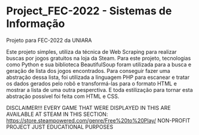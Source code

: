 # Project_FEC-2022 - Sistemas de Informação
Projeto para FEC-2022 da UNIARA

Este projeto simples, utiliza da técnica de Web Scraping para realizar buscas por jogos gratuitos na loja da Steam. 
Para este projeto, tecnologias como Python e sua biblioteca BeautifulSoup foram utilizada para a busca e geração de lista dos jogos encontrados.
Para conseguir fazer uma abstração dessa lista, foi utilizada a linguagem PHP para escanear e tratar os dados gerados pelo robô e transformá-las 
para o formato HTML e mostrar a lista de uma outra pesperctiva.
E toda estilização para tornar esta abstração possível foi feita com HTML e CSS.

DISCLAIMER!!! EVERY GAME THAT WERE DISPLAYED IN THIS ARE AVAILABLE AT STEAM IN THIS SECTION: https://store.steampowered.com/genre/Free%20to%20Play/
NON-PROFIT PROJECT JUST EDUCATIONAL PURPOSES
